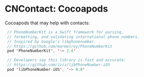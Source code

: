 # CNContact: Cocoapods

Cocoapods that may help with contacts:

```swift
 // PhoneNumberKit is a Swift framework for parsing,
 // formatting, and validating international phone numbers.
 // Inspired by Google's libphonenumber.
 // https://github.com/marmelroy/PhoneNumberKit
 pod 'PhoneNumberKit', '~> 2.6'

 // Developers say this library is fast and accurate:
 // https://github.com/iziz/libPhoneNumber-iOS
 pod 'libPhoneNumber-iOS', '~> 0.8'
```
